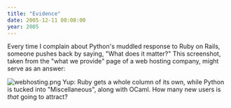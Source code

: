 ```yaml
---
title: "Evidence"
date: 2005-12-11 08:08:00
year: 2005
---
```

Every time I complain about Python's muddled response to Ruby on Rails, someone pushes back by saying, "What does it matter?"  This screenshot, taken from the "what we provide" page of a web hosting company, might serve as an answer:

<img alt="webhosting.png" id="image511" src="{{site.github.url}}/files/2006/06/webhosting.png" />
Yup: Ruby gets a whole column of its own, while Python is tucked into "Miscellaneous", along with OCaml.  How many new users is <em>that</em> going to attract?
